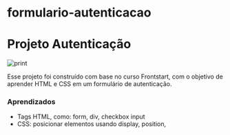# formulario-autenticacao
# Projeto Autenticação
![print](https://user-images.githubusercontent.com/78989471/169918941-0be9cb66-d149-4dc1-a136-b9783d2e9585.png)


Esse projeto foi construído com base no curso Frontstart, com o objetivo de aprender HTML e CSS em um formulário de autenticação.
### Aprendizados
- Tags HTML, como: form, div, checkbox input
- CSS: posicionar elementos usando display, position, 
